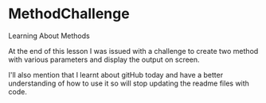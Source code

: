 # MethodChallenge
Learning About Methods

At the end of this lesson I was issued with a challenge to  create two method with various parameters and display the output on screen.

I'll also mention that I learnt about gitHub today and have a better understanding of how to use it so will stop updating the readme files with code.
